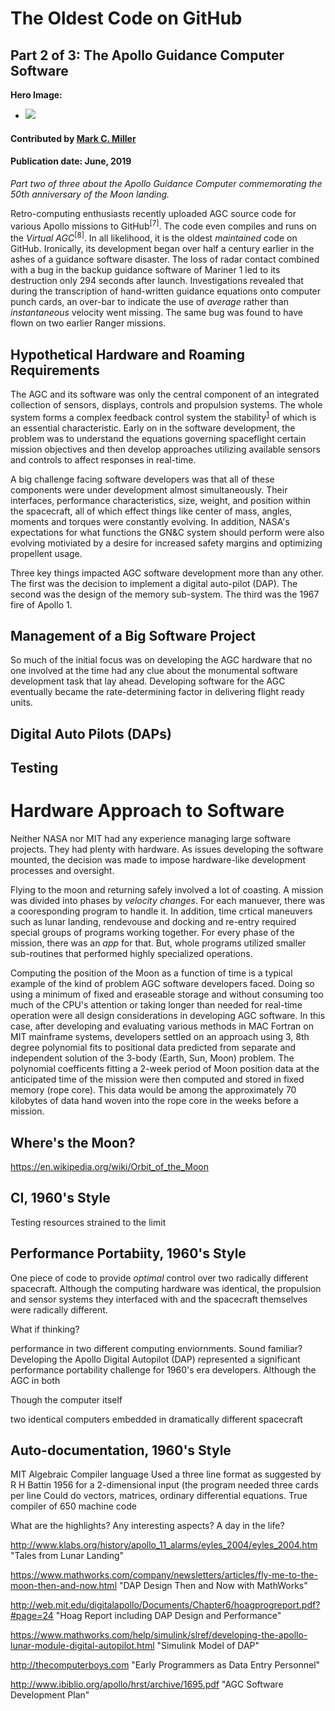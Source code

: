 # The Oldest Code on GitHub
## Part 2 of 3: The Apollo Guidance Computer Software

**Hero Image:**

- <img src='https://raw.githubusercontent.com/betterscientificsoftware/images/Blog_AGCPart2_MargaretHamilton.png' />

#### Contributed by [Mark C. Miller](https://github.com/markcmiller86)
#### Publication date: June, 2019

*Part two of three about the Apollo Guidance Computer commemorating the 50th anniversary of the Moon landing.*

Retro-computing enthusiasts recently uploaded AGC source code for various Apollo missions to
GitHub<sup>[7]</sup>. The code even compiles and runs on the *Virtual AGC*<sup>[8]</sup>. In all
likelihood, it is the oldest *maintained* code on GitHub. Ironically, its development began
over half a century earlier in the ashes of a guidance software disaster. The loss of radar
contact combined with a bug in the backup guidance software of Mariner 1 led to its destruction
only 294 seconds after launch. Investigations revealed that during the transcription of hand-written
guidance equations onto computer punch cards, an over-bar to indicate the use of *average* rather
than *instantaneous* velocity went missing. The same bug was found to have flown on two earlier
Ranger missions.

## Hypothetical Hardware and Roaming Requirements 

The AGC and its software was only the central component of an integrated collection of sensors,
displays, controls and propulsion systems. The whole system forms a complex feedback control system
the stability<sup>[1]</sup> of which is an essential characteristic. Early on in the software development,
the problem was to understand the equations governing spaceflight certain mission objectives
and then develop approaches utilizing available sensors and controls to affect responses in real-time.

A big challenge facing software developers was that all of these components were under
development almost simultaneously. Their interfaces, performance characteristics, size, weight,
and position within the spacecraft, all of which effect things like center of mass, angles,
moments and torques were constantly evolving. In addition, NASA's expectations for what functions
the GN&C system should perform were also evolving motiviated by a desire for increased safety
margins and optimizing propellent usage.

Three key things impacted AGC software development more than any other. The first was the
decision to implement a digital auto-pilot (DAP). The second was the design of the memory
sub-system. The third was the 1967 fire of Apollo 1.


## Management of a Big Software Project

So much of the initial focus was on developing the AGC hardware
that no one involved at the time had any clue about the monumental software development task that lay
ahead. Developing software for the AGC eventually became the rate-determining factor in delivering
flight ready units.

## Digital Auto Pilots (DAPs)

## Testing 


# Hardware Approach to Software

Neither NASA nor MIT had any experience managing large software projects. They had plenty with
hardware. As issues developing the software mounted, the decision was made to impose
hardware-like development processes and oversight.

Flying to the moon and returning safely involved a lot of coasting. A mission was divided into
phases by *velocity changes*. For each manuever, there was a cooresponding program to handle it.
In addition, time crtical maneuvers such as lunar landing, rendevouse and docking and re-entry
required special groups of programs working together. For every phase of the mission, there was
an *app* for that. But, whole programs utilized smaller sub-routines that performed highly
specialized operations.

Computing the position of the Moon as a function of time is a typical example of the kind of
problem AGC software developers faced. Doing so using a minimum of fixed and
eraseable storage and without consuming too much of the CPU's attention or taking longer than
needed for real-time operation were all design considerations in developing AGC software. 
In this case, after developing and evaluating various methods in MAC Fortran on MIT
mainframe systems, developers settled on an approach using 3, 8th degree polynomial
fits to positional data predicted from separate and independent solution of the 3-body
(Earth, Sun, Moon) problem. The polynomial coefficents fitting a 2-week period of Moon
position data at the anticipated time of the mission were then computed and stored in
fixed memory (rope core). This data would be among the approximately 70 kilobytes of data
hand woven into the rope core in the weeks before a mission.




## Where's the Moon?

https://en.wikipedia.org/wiki/Orbit_of_the_Moon


## CI, 1960's Style

Testing resources strained to the limit

## Performance Portabiity, 1960's Style

One piece of code to provide *optimal* control over two radically different spacecraft.
Although the computing hardware was identical, the propulsion and sensor systems they
interfaced with and the spacecraft themselves were radically different.

What if thinking?

performance in two different computing enviornments.
Sound familiar? Developing the Apollo Digital Autopilot (DAP) represented a significant
performance portability challenge for 1960's era developers. Although the AGC in both

 Though the computer itself


two identical computers embedded in dramatically different spacecraft

## Auto-documentation, 1960's Style


MIT Algebraic Compiler language
Used a three line format as suggested by R H Battin 1956 for a 2-dimensional input (the program needed three cards per line
Could do vectors, matrices, ordinary differential equations. True compiler of 650 machine code

What are the highlights?
Any interesting aspects?
A day in the life?

[1]: https://en.wikipedia.org/wiki/Control_theory#Stability
[2]: https://www.ibiblio.org/apollo/Documents/SGA_Memo11_620716.pdf "Software Development Activities Summary Memo 1962"

http://www.klabs.org/history/apollo_11_alarms/eyles_2004/eyles_2004.htm "Tales from Lunar Landing"

https://www.mathworks.com/company/newsletters/articles/fly-me-to-the-moon-then-and-now.html "DAP Design Then and Now with MathWorks"

http://web.mit.edu/digitalapollo/Documents/Chapter6/hoagprogreport.pdf?#page=24 "Hoag Report including DAP Design and Performance"

https://www.mathworks.com/help/simulink/slref/developing-the-apollo-lunar-module-digital-autopilot.html "Simulink Model of DAP"

http://thecomputerboys.com "Early Programmers as Data Entry Personnel"

http://www.ibiblio.org/apollo/hrst/archive/1695.pdf "AGC Software Development Plan"
